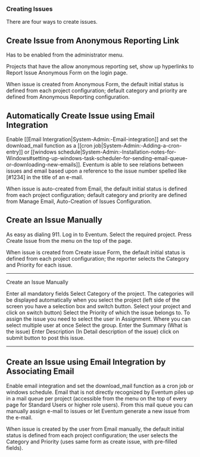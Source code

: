 ### Creating Issues

There are four ways to create issues.

Create Issue from Anonymous Reporting Link
------------------------------------------

Has to be enabled from the administrator menu.

Projects that have the allow anonymous reporting set, show up hyperlinks to Report Issue Anonymous Form on the login page.

When issue is created from Anonymous Form, the default initial status is defined from each project configuration; default category and priority are defined from Anonymous Reporting configuration.

Automatically Create Issue using Email Integration
--------------------------------------------------

Enable [[Email Intergration|System-Admin:-Email-integration]] and set the download_mail function as a [[cron job|System-Admin:-Adding-a-cron-entry]] or [[windows schedule|System-Admin:-Installation-notes-for-Windows#setting-up-windows-task-scheduler-for-sending-email-queue-or-downloading-new-emails]]. Eventum is able to see relations between issues and email based upon a reference to the issue number spelled like [\#1234] in the title of an e-mail.

When issue is auto-created from Email, the default initial status is defined from each project configuration; default category and priority are defined from Manage Email, Auto-Creation of Issues Configuration.

Create an Issue Manually
------------------------

As easy as dialing 911. Log in to Eventum. Select the required project. Press Create Issue from the menu on the top of the page.

When issue is created from Create issue Form, the default initial status is defined from each project configuration; the reporter selects the Category and Priority for each issue.

* * * * *

Create an Issue Manually

Enter all mandatory fields Select Category of the project. The categories will be displayed automatically when you select the project (left side of the screen you have a selection box and switch button. Select your project and click on switch button) Select the Priority of which the issue belongs to. To assign the issue you need to select the user in Assignment. Where you can select multiple user at once Select the group. Enter the Summary (What is the issue) Enter Description (In Detail description of the issue) click on submit button to post this issue.

* * * * *

Create an Issue using Email Integration by Associating Email
------------------------------------------------------------

Enable email integration and set the download_mail function as a cron job or windows schedule. Email that is not directly recognized by Eventum piles up in a mail queue per project (accessible from the menu on the top of every page for Standard Users or higher role users). From this mail queue you can manually assign e-mail to issues or let Eventum generate a new issue from the e-mail.

When issue is created by the user from Email manually, the default initial status is defined from each project configuration; the user selects the Category and Priority (uses same form as create issue, with pre-filled fields).